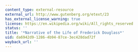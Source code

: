 ```yaml
---
content_type: external-resource
external_url: http://www.gutenberg.org/etext/23
has_external_license_warning: true
license: https://en.wikipedia.org/wiki/All_rights_reserved
status: ''
title: '*Narrative of the Life of Frederick Douglass*'
uid: da6942d9-1286-4b94-87ce-3ec428dad72f
wayback_url: ''
---
```

